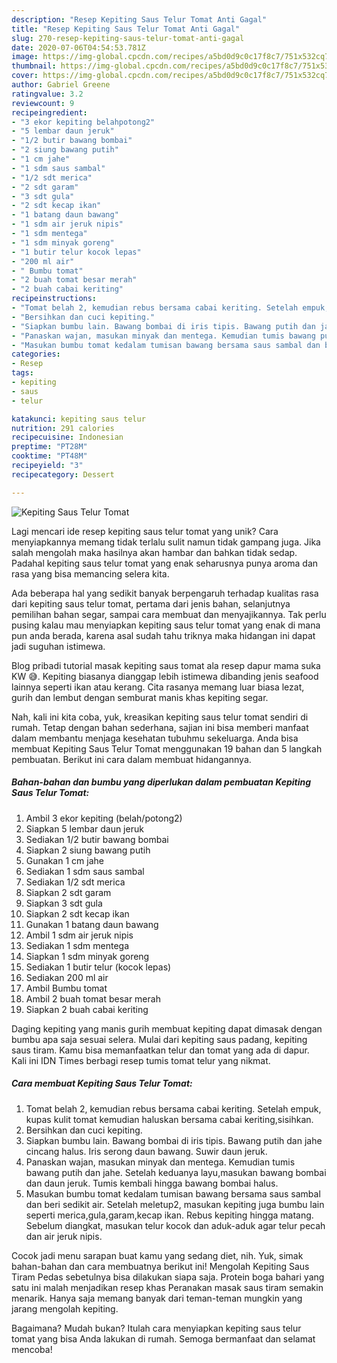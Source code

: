 ```yaml
---
description: "Resep Kepiting Saus Telur Tomat Anti Gagal"
title: "Resep Kepiting Saus Telur Tomat Anti Gagal"
slug: 270-resep-kepiting-saus-telur-tomat-anti-gagal
date: 2020-07-06T04:54:53.781Z
image: https://img-global.cpcdn.com/recipes/a5bd0d9c0c17f8c7/751x532cq70/kepiting-saus-telur-tomat-foto-resep-utama.jpg
thumbnail: https://img-global.cpcdn.com/recipes/a5bd0d9c0c17f8c7/751x532cq70/kepiting-saus-telur-tomat-foto-resep-utama.jpg
cover: https://img-global.cpcdn.com/recipes/a5bd0d9c0c17f8c7/751x532cq70/kepiting-saus-telur-tomat-foto-resep-utama.jpg
author: Gabriel Greene
ratingvalue: 3.2
reviewcount: 9
recipeingredient:
- "3 ekor kepiting belahpotong2"
- "5 lembar daun jeruk"
- "1/2 butir bawang bombai"
- "2 siung bawang putih"
- "1 cm jahe"
- "1 sdm saus sambal"
- "1/2 sdt merica"
- "2 sdt garam"
- "3 sdt gula"
- "2 sdt kecap ikan"
- "1 batang daun bawang"
- "1 sdm air jeruk nipis"
- "1 sdm mentega"
- "1 sdm minyak goreng"
- "1 butir telur kocok lepas"
- "200 ml air"
- " Bumbu tomat"
- "2 buah tomat besar merah"
- "2 buah cabai keriting"
recipeinstructions:
- "Tomat belah 2, kemudian rebus bersama cabai keriting. Setelah empuk, kupas kulit tomat kemudian haluskan bersama cabai keriting,sisihkan."
- "Bersihkan dan cuci kepiting."
- "Siapkan bumbu lain. Bawang bombai di iris tipis. Bawang putih dan jahe cincang halus. Iris serong daun bawang. Suwir daun jeruk."
- "Panaskan wajan, masukan minyak dan mentega. Kemudian tumis bawang putih dan jahe. Setelah keduanya layu,masukan bawang bombai dan daun jeruk. Tumis kembali hingga bawang bombai halus."
- "Masukan bumbu tomat kedalam tumisan bawang bersama saus sambal dan beri sedikit air. Setelah meletup2, masukan kepiting juga bumbu lain seperti merica,gula,garam,kecap ikan. Rebus kepiting hingga matang. Sebelum diangkat, masukan telur kocok dan aduk-aduk agar telur pecah dan air jeruk nipis."
categories:
- Resep
tags:
- kepiting
- saus
- telur

katakunci: kepiting saus telur 
nutrition: 291 calories
recipecuisine: Indonesian
preptime: "PT28M"
cooktime: "PT48M"
recipeyield: "3"
recipecategory: Dessert

---
```



![Kepiting Saus Telur Tomat](https://img-global.cpcdn.com/recipes/a5bd0d9c0c17f8c7/751x532cq70/kepiting-saus-telur-tomat-foto-resep-utama.jpg)

Lagi mencari ide resep kepiting saus telur tomat yang unik? Cara menyiapkannya memang tidak terlalu sulit namun tidak gampang juga. Jika salah mengolah maka hasilnya akan hambar dan bahkan tidak sedap. Padahal kepiting saus telur tomat yang enak seharusnya punya aroma dan rasa yang bisa memancing selera kita.

Ada beberapa hal yang sedikit banyak berpengaruh terhadap kualitas rasa dari kepiting saus telur tomat, pertama dari jenis bahan, selanjutnya pemilihan bahan segar, sampai cara membuat dan menyajikannya. Tak perlu pusing kalau mau menyiapkan kepiting saus telur tomat yang enak di mana pun anda berada, karena asal sudah tahu triknya maka hidangan ini dapat jadi suguhan istimewa.

Blog pribadi tutorial masak kepiting saus tomat ala resep dapur mama suka KW 😅. Kepiting biasanya dianggap lebih istimewa dibanding jenis seafood lainnya seperti ikan atau kerang. Cita rasanya memang luar biasa lezat, gurih dan lembut dengan semburat manis khas kepiting segar.


Nah, kali ini kita coba, yuk, kreasikan kepiting saus telur tomat sendiri di rumah. Tetap dengan bahan sederhana, sajian ini bisa memberi manfaat dalam membantu menjaga kesehatan tubuhmu sekeluarga. Anda bisa membuat Kepiting Saus Telur Tomat menggunakan 19 bahan dan 5 langkah pembuatan. Berikut ini cara dalam membuat hidangannya.

<!--inarticleads1-->

##### Bahan-bahan dan bumbu yang diperlukan dalam pembuatan Kepiting Saus Telur Tomat:

1. Ambil 3 ekor kepiting (belah/potong2)
1. Siapkan 5 lembar daun jeruk
1. Sediakan 1/2 butir bawang bombai
1. Siapkan 2 siung bawang putih
1. Gunakan 1 cm jahe
1. Sediakan 1 sdm saus sambal
1. Sediakan 1/2 sdt merica
1. Siapkan 2 sdt garam
1. Siapkan 3 sdt gula
1. Siapkan 2 sdt kecap ikan
1. Gunakan 1 batang daun bawang
1. Ambil 1 sdm air jeruk nipis
1. Sediakan 1 sdm mentega
1. Siapkan 1 sdm minyak goreng
1. Sediakan 1 butir telur (kocok lepas)
1. Sediakan 200 ml air
1. Ambil  Bumbu tomat
1. Ambil 2 buah tomat besar merah
1. Siapkan 2 buah cabai keriting


Daging kepiting yang manis gurih membuat kepiting dapat dimasak dengan bumbu apa saja sesuai selera. Mulai dari kepiting saus padang, kepiting saus tiram. Kamu bisa memanfaatkan telur dan tomat yang ada di dapur. Kali ini IDN Times berbagi resep tumis tomat telur yang nikmat. 

<!--inarticleads2-->

##### Cara membuat Kepiting Saus Telur Tomat:

1. Tomat belah 2, kemudian rebus bersama cabai keriting. Setelah empuk, kupas kulit tomat kemudian haluskan bersama cabai keriting,sisihkan.
1. Bersihkan dan cuci kepiting.
1. Siapkan bumbu lain. Bawang bombai di iris tipis. Bawang putih dan jahe cincang halus. Iris serong daun bawang. Suwir daun jeruk.
1. Panaskan wajan, masukan minyak dan mentega. Kemudian tumis bawang putih dan jahe. Setelah keduanya layu,masukan bawang bombai dan daun jeruk. Tumis kembali hingga bawang bombai halus.
1. Masukan bumbu tomat kedalam tumisan bawang bersama saus sambal dan beri sedikit air. Setelah meletup2, masukan kepiting juga bumbu lain seperti merica,gula,garam,kecap ikan. Rebus kepiting hingga matang. Sebelum diangkat, masukan telur kocok dan aduk-aduk agar telur pecah dan air jeruk nipis.


Cocok jadi menu sarapan buat kamu yang sedang diet, nih. Yuk, simak bahan-bahan dan cara membuatnya berikut ini! Mengolah Kepiting Saus Tiram Pedas sebetulnya bisa dilakukan siapa saja. Protein boga bahari yang satu ini malah menjadikan resep khas Peranakan masak saus tiram semakin menarik. Hanya saja memang banyak dari teman-teman mungkin yang jarang mengolah kepiting. 

Bagaimana? Mudah bukan? Itulah cara menyiapkan kepiting saus telur tomat yang bisa Anda lakukan di rumah. Semoga bermanfaat dan selamat mencoba!
